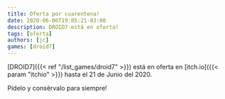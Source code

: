 ```yaml
---
title: Oferta por cuarentena!
date: 2020-06-06T19:05:21-03:00
description: DROID7 está en oferta!
tags: [oferta]
authors: [jc]
games: [droid7]
---
```


[DROID7]({{< ref "/list_games/droid7" >}}) está en oferta en [itch.io]({{< param "itchio" >}}) hasta el 21 de Junio del 2020.

Pídelo y consérvalo para siempre!
